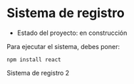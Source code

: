 # Sistema de registro

- Estado del proyecto: en construcción

Para ejecutar el sistema, debes poner:

 
```npm install react```

Sistema de registro 2


